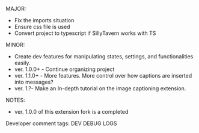 MAJOR:

- Fix the imports situation
- Ensure css file is used
- Convert project to typescript if SillyTavern works with TS

MINOR:

- Create dev features for manipulating states, settings, and functionalities easily.
- ver. 1.0.0+ - Continue organizing project
- ver. 1.1.0+ - More features. More control over how captions are inserted into messages?
- ver. 1.?- Make an In-depth tutorial on the image captioning extension.

NOTES:

- ver. 1.0.0 of this extension fork is a completed

Developer comment tags:
DEV
DEBUG
LOGS
